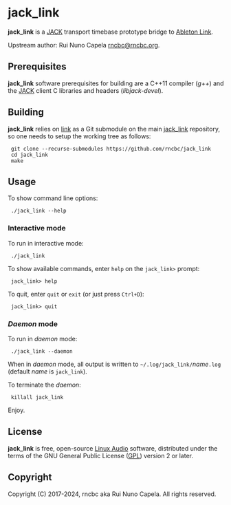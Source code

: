 # jack_link 

  **jack_link** is a [JACK](https://jackaudio.org) transport timebase
  prototype bridge to [Ableton Link](https://www.ableton.com/en/link/).

  Upstream author: Rui Nuno Capela <rncbc@rncbc.org>.

## Prerequisites

   **jack_link** software prerequisites for building are a C++11 compiler
   (_g++_) and the [JACK](https://jackaudio.org) client C libraries and
   headers (_libjack-devel_).

## Building

   **jack_link** relies on [link](https://github.com/Ableton/link) as a Git 
   submodule on the main [jack_link](https://github.com/rncbc/jack_link)
   repository, so one needs to setup the working tree as follows:

     git clone --recurse-submodules https://github.com/rncbc/jack_link
     cd jack_link
     make

## Usage

   To show command line options:

     ./jack_link --help

### Interactive mode

   To run in interactive mode:

     ./jack_link

   To show available commands, enter `help` on the `jack_link>` prompt:

     jack_link> help

   To quit, enter `quit` or `exit` (or just press `Ctrl+D`):

     jack_link> quit

### _Daemon_ mode

   To run in _daemon_ mode:

     ./jack_link --daemon

   When in _daemon_ mode, all output is written to
   `~/.log/jack_link/`_name_`.log` (default _name_ is `jack_link`).

   To terminate the _daemon_:

     killall jack_link

   Enjoy.

## License

   **jack_link** is free, open-source [Linux Audio](https://linuxaudio.org)
   software, distributed under the terms of the GNU General Public License
   ([GPL](https://www.gnu.org/copyleft/gpl.html)) version 2 or later.

## Copyright

   Copyright (C) 2017-2024, rncbc aka Rui Nuno Capela. All rights reserved.
